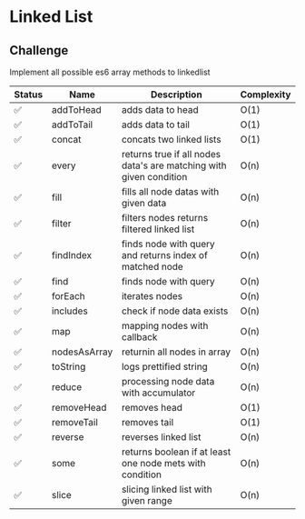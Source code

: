 # Linked List 





## Challenge


Implement all possible es6 array methods to linkedlist

 


| Status | Name         | Description | Complexity |
|--------|--------------|-------------|------------|
| ✅  | addToHead    | adds data to head            | O(1)       |
| ✅  | addToTail    |   adds data to tail           | O(1)       |
| ✅  | concat       |  concats two linked lists           | O(1)       |
| ✅  | every        |   returns true if all nodes data's are matching with given condition          | O(n)       |
| ✅  | fill         |  fills all node datas with given data          | O(n)       |
| ✅  | filter       |   filters nodes returns filtered linked list          | O(n)       |
| ✅  | findIndex       |   finds node with query and returns index of matched node         | O(n)       |
| ✅  | find         |   finds node with query          | O(n)       |
| ✅  | forEach      |   iterates nodes          | O(n)       |
| ✅  | includes     |   check if node data exists         | O(n)       |
| ✅  | map          |  mapping nodes with callback           | O(n)       |
| ✅  | nodesAsArray |   returnin all nodes in array          | O(n)       |
| ✅  | toString     |  logs prettified  string           | O(n)       |
| ✅  | reduce       |  processing node data with accumulator           | O(n)       |
| ✅  | removeHead   |    removes head         | O(1)       |
| ✅  | removeTail   |    removes tail         | O(1)       |
| ✅  | reverse   |    reverses linked list         | O(n)       |
| ✅  | some   |    returns boolean if at least one node mets with condition        | O(n)       |
| ✅  | slice   |   slicing linked list with  given range   | O(n)       |


 
